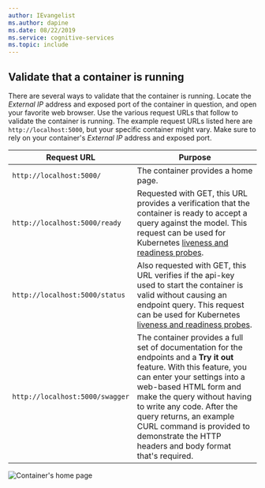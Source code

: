 ```yaml
---
author: IEvangelist
ms.author: dapine
ms.date: 08/22/2019
ms.service: cognitive-services
ms.topic: include
---
```


## Validate that a container is running

There are several ways to validate that the container is running. Locate the *External IP* address and exposed port of the container in question, and open your favorite web browser. Use the various request URLs that follow to validate the container is running. The example request URLs listed here are `http://localhost:5000`, but your specific container might vary. Make sure to rely on your container's *External IP* address and exposed port.

| Request URL | Purpose |
|--|--|
| `http://localhost:5000/` | The container provides a home page. |
| `http://localhost:5000/ready` | Requested with GET, this URL provides a verification that the container is ready to accept a query against the model. This request can be used for Kubernetes [liveness and readiness probes](https://kubernetes.io/docs/tasks/configure-pod-container/configure-liveness-readiness-probes/). |
| `http://localhost:5000/status` | Also requested with GET, this URL verifies if the api-key used to start the container is valid without causing an endpoint query. This request can be used for Kubernetes [liveness and readiness probes](https://kubernetes.io/docs/tasks/configure-pod-container/configure-liveness-readiness-probes/). |
| `http://localhost:5000/swagger` | The container provides a full set of documentation for the endpoints and a **Try it out** feature. With this feature, you can enter your settings into a web-based HTML form and make the query without having to write any code. After the query returns, an example CURL command is provided to demonstrate the HTTP headers and body format that's required. |

![Container's home page](./media/cognitive-services-containers-api-documentation/container-webpage.png)
